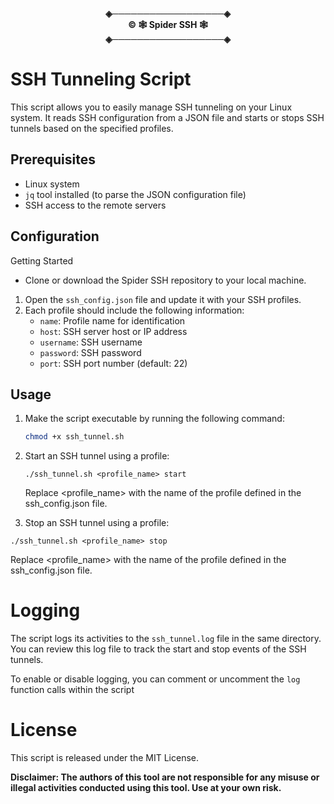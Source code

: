 <p align="center">
  <b>◈──────────────────◈<br>
  ©️ 🕸 Spider SSH 🕸<br>
  ◈──────────────────◈</b>
</p>


# SSH Tunneling Script

This script allows you to easily manage SSH tunneling on your Linux system. It reads SSH configuration from a JSON file and starts or stops SSH tunnels based on the specified profiles.

## Prerequisites

- Linux system
- `jq` tool installed (to parse the JSON configuration file)
- SSH access to the remote servers

## Configuration
Getting Started

- Clone or download the Spider SSH repository to your local machine.
1. Open the `ssh_config.json` file and update it with your SSH profiles.
2. Each profile should include the following information:
   - `name`: Profile name for identification
   - `host`: SSH server host or IP address
   - `username`: SSH username
   - `password`: SSH password
   - `port`: SSH port number (default: 22)

## Usage

1. Make the script executable by running the following command:
   ```bash
   chmod +x ssh_tunnel.sh
   ```

2. Start an SSH tunnel using a profile:
   ```
   ./ssh_tunnel.sh <profile_name> start
   ```
   Replace <profile_name> with the name of the profile defined in the ssh_config.json file.

3. Stop an SSH tunnel using a profile:
  ```
  ./ssh_tunnel.sh <profile_name> stop
  ```
  Replace <profile_name> with the name of the profile defined in the ssh_config.json file.

# Logging

The script logs its activities to the `ssh_tunnel.log` file in the same directory. You can review this log file to track the start and stop events of the SSH tunnels.

To enable or disable logging, you can comment or uncomment the `log` function calls within the script

# License
This script is released under the MIT License.

**Disclaimer: The authors of this tool are not responsible for any misuse or illegal activities conducted using this tool. Use at your own risk.**
